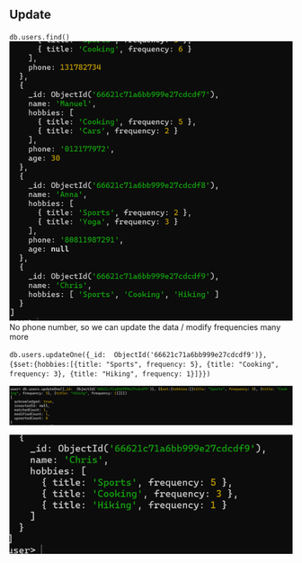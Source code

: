 ## Update

`db.users.find()`
![alt text](image.png)
No phone number, so we can update the data / modify frequencies many more


`db.users.updateOne({_id:  ObjectId('66621c71a6bb999e27cdcdf9')}, {$set:{hobbies:[{title: "Sports", frequency: 5}, {title: "Cooking", frequency: 3}, {title: "Hiking", frequency: 1}]}})`

![alt text](image-1.png)

![alt text](image-2.png)